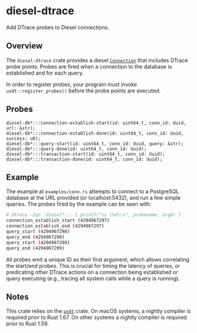 # diesel-dtrace

Add DTrace probes to Diesel connections.

## Overview

The `diesel-dtrace` crate provides a diesel [`Connection`][1] that includes DTrace probe points.
Probes are fired when a connection to the database is established and for each query.

In order to register probes, your program must invoke `usdt::register_probes()`
before the probe points are executed.

## Probes

```
diesel-db*:::connection-establish-start(id: uint64_t, conn_id: Uuid, url: &str);
diesel-db*:::connection-establish-done(id: uint64_t, conn_id: Uuid, success: u8);
diesel-db*:::query-start(id: uint64_t, conn_id: Uuid, query: &str);
diesel-db*:::query-done(id: uint64_t, conn_id: Uuid);
diesel-db*:::transaction-start(id: uint64_t, conn_id: Uuid);
diesel-db*:::transaction-done(id: uint64_t, conn_id: Uuid);
```

## Example

The example at `examples/conn.rs` attempts to connect to a PostgreSQL database at the URL
provided (or localhost:5432), and run a few simple queries. The probes fired by the example can
be seen with:

```bash
# dtrace -Zqn 'diesel*::: { printf("%s (%d)\n", probename, arg0) }'
connection_establish_start (4294967297)
connection_establish_end (4294967297)
query_start (4294967298)
query_end (4294967298)
query_start (4294967299)
query_end (4294967299)
```

All probes emit a unique ID as their first argument, which allows correlating the start/end
probes. This is crucial for timing the latency of queries, or predicating other DTrace actions
on a connection being established or query executing (e.g., tracing all system calls while a
query is running).

## Notes

This crate relies on the [`usdt`][2] crate. On macOS systems, a nightly
compiler is required prior to Rust 1.67. On other systems a nightly compiler is
required prior to Rust 1.59.

[1]: https://docs.rs/diesel/latest/diesel/connection/trait.Connection.html
[2]: https://crates.io/crates/usdt
